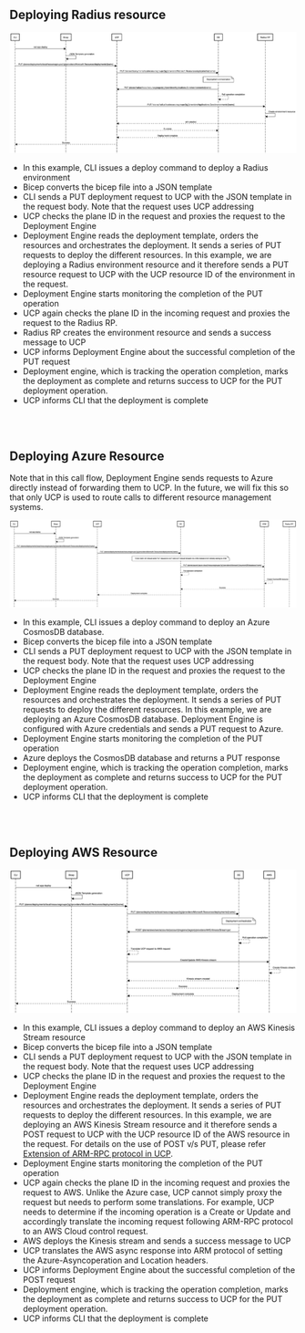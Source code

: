 ## Deploying Radius resource

![Radius Resource](images/env-deploy.png)

* In this example, CLI issues a deploy command to deploy a Radius environment
* Bicep converts the bicep file into a JSON template
* CLI sends a PUT deployment request to UCP with the JSON template in the request body. Note that the request uses UCP addressing
* UCP checks the plane ID in the request and proxies the request to the Deployment Engine
* Deployment Engine reads the deployment template, orders the resources and orchestrates the deployment. It sends a series of PUT requests to deploy the different resources. In this example, we are deploying a Radius environment resource and it therefore sends a PUT resource request to UCP with the UCP resource ID of the environment in the request.
* Deployment Engine starts monitoring the completion of the PUT operation
* UCP again checks the plane ID in the incoming request and proxies the request to the Radius RP.
* Radius RP creates the environment resource and sends a success message to UCP
* UCP informs Deployment Engine about the successful completion of the PUT request
* Deployment engine, which is tracking the operation completion, marks the deployment as complete and returns success to UCP for the PUT deployment operation.
* UCP informs CLI that the deployment is complete

<br/><br/>

## Deploying Azure Resource

Note that in this call flow, Deployment Engine sends requests to Azure directly instead of forwarding them to UCP. In the future, we will fix this so that only UCP is used to route calls to different resource management systems.

![Azure Resource](images/cosmodb-deploy.png)

* In this example, CLI issues a deploy command to deploy an Azure CosmosDB database.
* Bicep converts the bicep file into a JSON template
* CLI sends a PUT deployment request to UCP with the JSON template in the request body. Note that the request uses UCP addressing
* UCP checks the plane ID in the request and proxies the request to the Deployment Engine
* Deployment Engine reads the deployment template, orders the resources and orchestrates the deployment. It sends a series of PUT requests to deploy the different resources. In this example, we are deploying an Azure CosmosDB database. Deployment Engine is configured with Azure credentials and sends a PUT request to Azure.
* Deployment Engine starts monitoring the completion of the PUT operation
* Azure deploys the CosmosDB database and returns a PUT response
* Deployment engine, which is tracking the operation completion, marks the deployment as complete and returns success to UCP for the PUT deployment operation.
* UCP informs CLI that the deployment is complete

<br/><br/>

## Deploying AWS Resource

![AWS Resource](images/aws.png)

* In this example, CLI issues a deploy command to deploy an AWS Kinesis Stream resource
* Bicep converts the bicep file into a JSON template
* CLI sends a PUT deployment request to UCP with the JSON template in the request body. Note that the request uses UCP addressing
* UCP checks the plane ID in the request and proxies the request to the Deployment Engine
* Deployment Engine reads the deployment template, orders the resources and orchestrates the deployment. It sends a series of PUT requests to deploy the different resources. In this example, we are deploying an AWS Kinesis Stream resource and it therefore sends a POST request to UCP with the UCP resource ID of the AWS resource in the request. For details on the use of POST v/s PUT, please refer [Extension of ARM-RPC protocol in UCP](aws.md).
* Deployment Engine starts monitoring the completion of the PUT operation
* UCP again checks the plane ID in the incoming request and proxies the request to AWS. Unlike the Azure case, UCP cannot simply proxy the request but needs to perform some translations. For example, UCP needs to determine if the incoming operation is a Create or Update and accordingly translate the incoming request following ARM-RPC protocol to an AWS Cloud control request.
* AWS deploys the Kinesis stream and sends a success message to UCP
* UCP translates the AWS async response into ARM protocol of setting the Azure-Asyncoperation and Location headers.
* UCP informs Deployment Engine about the successful completion of the POST request
* Deployment engine, which is tracking the operation completion, marks the deployment as complete and returns success to UCP for the PUT deployment operation.
* UCP informs CLI that the deployment is complete